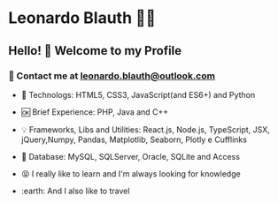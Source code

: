 # Leonardo Blauth :man_technologist:

## Hello! :wave: Welcome to my Profile

### :email: Contact me at leonardo.blauth@outlook.com

- :sparkling_heart: Technologs: HTML5, CSS3, JavaScript(and ES6+) and Python

- :ok: Brief Experience: PHP, Java and C++

- :bulb: Frameworks, Libs and Utilities: React.js, Node.js, TypeScript, JSX, jQuery,Numpy, Pandas, Matplotlib, Seaborn, Plotly e
Cufflinks

- :closed_lock_with_key: Database: MySQL, SQLServer, Oracle, SQLite and Access

- :stuck_out_tongue_closed_eyes: I really like to learn and I'm always looking for knowledge

- :earth: And I also like to travel
